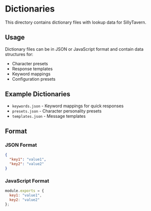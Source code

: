 # Dictionaries

This directory contains dictionary files with lookup data for SillyTavern.

## Usage

Dictionary files can be in JSON or JavaScript format and contain data structures for:
- Character presets
- Response templates
- Keyword mappings
- Configuration presets

## Example Dictionaries

- `keywords.json` - Keyword mappings for quick responses
- `presets.json` - Character personality presets
- `templates.json` - Message templates

## Format

### JSON Format
```json
{
  "key1": "value1",
  "key2": "value2"
}
```

### JavaScript Format
```javascript
module.exports = {
  key1: "value1",
  key2: "value2"
};
```
